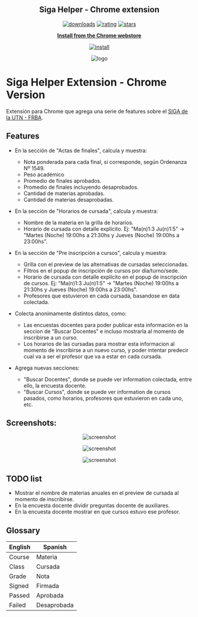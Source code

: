 <h2 align="center">Siga Helper - Chrome extension</h2>

<p align="center">
	<a href="https://chrome.google.com/webstore/detail/siga-helper/jdgdheoeghamkhfppapjchbojhehimpe"><img src="https://img.shields.io/chrome-web-store/users/jdgdheoeghamkhfppapjchbojhehimpe.svg" alt="downloads"></a>
	<a href="https://chrome.google.com/webstore/detail/siga-helper/jdgdheoeghamkhfppapjchbojhehimpe"><img src="https://img.shields.io/chrome-web-store/rating/jdgdheoeghamkhfppapjchbojhehimpe.svg" alt="rating"></a>
	<a href="https://chrome.google.com/webstore/detail/siga-helper/jdgdheoeghamkhfppapjchbojhehimpe"><img src="https://img.shields.io/chrome-web-store/stars/jdgdheoeghamkhfppapjchbojhehimpe.svg" alt="stars"></a>
</p>
<p align="center"><a href="https://chrome.google.com/webstore/detail/siga-helper/jdgdheoeghamkhfppapjchbojhehimpe"><b>Install from the Chrome webstore</b></a></p>
<p align="center"><a href="https://chrome.google.com/webstore/detail/siga-helper/jdgdheoeghamkhfppapjchbojhehimpe"><img src="https://img.shields.io/chrome-web-store/v/jdgdheoeghamkhfppapjchbojhehimpe.svg" alt="install"></a></p>
<p align="center"><img src="https://github.com/pablomatiasgomez/siga-helper-chrome/blob/master/images/icons/icon128.png" alt="logo"></p>


# Siga Helper Extension - Chrome Version

Extensión para Chrome que agrega una serie de features sobre el <a href="http://siga.frba.utn.edu.ar/">SIGA de la UTN - FRBA</a>.

## Features

- En la sección de "Actas de finales", calcula y muestra:
    - Nota ponderada para cada final, si corresponde, según Ordenanza Nº 1549.
    - Peso académico
    - Promedio de finales aprobados.
    - Promedio de finales incluyendo desaprobados.
    - Cantidad de materias aprobadas.
    - Cantidad de materias desaprobadas.

- En la sección de "Horarios de cursada", calcula y muestra:
    - Nombre de la materia en la grilla de horarios.
    - Horario de cursada con detalle explícito. Ej: "Ma(n)1:3 Ju(n)1:5" -> "Martes (Noche) 19:00hs a 21:30hs y Jueves (Noche) 19:00hs a 23:00hs".

- En la sección de "Pre inscripción a cursos", calcula y muestra:
    - Grilla con el preview de las alternativas de cursadas seleccionadas.
    - Filtros en el popup de inscripción de cursos por día/turno/sede.
    - Horario de cursada con detalle explícito en el popup de inscripción de cursos. Ej: "Ma(n)1:3 Ju(n)1:5" -> "Martes (Noche) 19:00hs a 21:30hs y Jueves (Noche) 19:00hs a 23:00hs".
    - Profesores que estuvieron en cada cursada, basandose en data colectada.

- Colecta anonimamente distintos datos, como:
    - Las encuestas docentes para poder publicar esta información en la seccion de "Buscar Docentes" e incluso mostrarla al momento de inscribirse a un curso.
    - Los horarios de las cursadas para mostrar esta informacion al momento de inscribirse a un nuevo curso, y poder intentar predecir cual va a ser el profesor que va a estar en cada cursada.

- Agrega nuevas secciones:
    - "Buscar Docentes", donde se puede ver information colectada, entre ello, la encuesta docente.
    - "Buscar Cursos", donde se puede ver information de cursos pasados, como horarios, profesores que estuvieron en cada uno, etc.


## Screenshots:

<p align="center"><img src="https://github.com/pablomatiasgomez/siga-helper-chrome/blob/master/prints/ActasDeFinales.jpg" alt="screenshot"></p>
<p align="center"><img src="https://github.com/pablomatiasgomez/siga-helper-chrome/blob/master/prints/PreInscripcion.png" alt="screenshot"></p>
<p align="center"><img src="https://github.com/pablomatiasgomez/siga-helper-chrome/blob/master/prints/Horarios.png" alt="screenshot"></p>

## TODO list

* Mostrar el nombre de materias anuales en el preview de cursada al momento de inscribirse.
* En la encuesta docente dividir preguntas docente de auxiliares.
* En la encuesta docente mostrar en que cursos estuvo ese profesor.

## Glossary

| English | Spanish |
| --- | --- |
| Course | Materia |
| Class | Cursada |
| Grade | Nota |
| Signed | Firmada |
| Passed | Aprobada |
| Failed | Desaprobada |

